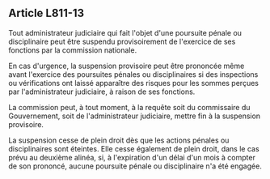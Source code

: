 Article L811-13
----
Tout administrateur judiciaire qui fait l'objet d'une poursuite pénale ou
disciplinaire peut être suspendu provisoirement de l'exercice de ses fonctions
par la commission nationale.

En cas d'urgence, la suspension provisoire peut être prononcée même avant
l'exercice des poursuites pénales ou disciplinaires si des inspections ou
vérifications ont laissé apparaître des risques pour les sommes perçues par
l'administrateur judiciaire, à raison de ses fonctions.

La commission peut, à tout moment, à la requête soit du commissaire du
Gouvernement, soit de l'administrateur judiciaire, mettre fin à la suspension
provisoire.

La suspension cesse de plein droit dès que les actions pénales ou disciplinaires
sont éteintes. Elle cesse également de plein droit, dans le cas prévu au
deuxième alinéa, si, à l'expiration d'un délai d'un mois à compter de son
prononcé, aucune poursuite pénale ou disciplinaire n'a été engagée.
